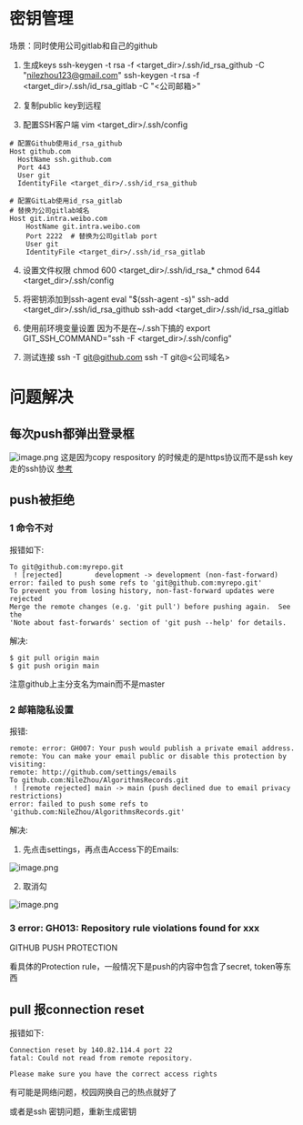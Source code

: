 # 密钥管理
场景：同时使用公司gitlab和自己的github
1. 生成keys
ssh-keygen -t rsa -f <target_dir>/.ssh/id_rsa_github -C "nilezhou123@gmail.com"
ssh-keygen -t rsa -f <target_dir>/.ssh/id_rsa_gitlab -C "<公司邮箱>"

2. 复制public key到远程

3. 配置SSH客户端
vim <target_dir>/.ssh/config
```text
# 配置Github使用id_rsa_github
Host github.com
  HostName ssh.github.com
  Port 443
  User git
  IdentityFile <target_dir>/.ssh/id_rsa_github

# 配置GitLab使用id_rsa_gitlab
# 替换为公司gitlab域名
Host git.intra.weibo.com
    HostName git.intra.weibo.com
    Port 2222  # 替换为公司gitlab port
    User git
    IdentityFile <target_dir>/.ssh/id_rsa_gitlab
```
4. 设置文件权限
chmod 600 <target_dir>/.ssh/id_rsa_*
chmod 644 <target_dir>/.ssh/config

5. 将密钥添加到ssh-agent
eval "$(ssh-agent -s)"
ssh-add <target_dir>/.ssh/id_rsa_github
ssh-add <target_dir>/.ssh/id_rsa_gitlab

6. 使用前环境变量设置
因为不是在~/.ssh下搞的
export GIT_SSH_COMMAND="ssh -F <target_dir>/.ssh/config"

7. 测试连接
ssh -T git@github.com
ssh -T git@<公司域名>

# 问题解决

## 每次push都弹出登录框

![image.png](https://cdn.nlark.com/yuque/0/2022/png/22348649/1647783880372-e897a2b8-e59e-4e41-8223-3e9553a7c935.png#averageHue=%23fcfcfc&clientId=u4c904c60-e355-4&errorMessage=unknown%20error&from=paste&height=314&id=u9e1b99a8&originHeight=413&originWidth=409&originalType=url&ratio=1&rotation=0&showTitle=false&size=24767&status=error&style=none&taskId=u85317a3f-c2f4-408f-94be-b0e4c58ce05&title=&width=311)
这是因为copy respository 的时候走的是https协议而不是ssh key走的ssh协议
[参考](https://zhuanlan.zhihu.com/p/339964630)



## push被拒绝

### 1 命令不对

报错如下:

```shell
To git@github.com:myrepo.git
 ! [rejected]        development -> development (non-fast-forward)
error: failed to push some refs to 'git@github.com:myrepo.git'
To prevent you from losing history, non-fast-forward updates were rejected
Merge the remote changes (e.g. 'git pull') before pushing again.  See the
'Note about fast-forwards' section of 'git push --help' for details.
```

解决:

```
$ git pull origin main
$ git push origin main
```

注意github上主分支名为main而不是master

### 2 邮箱隐私设置

报错:

```shell
remote: error: GH007: Your push would publish a private email address.
remote: You can make your email public or disable this protection by visiting:
remote: http://github.com/settings/emails
To github.com:NileZhou/AlgorithmsRecords.git
 ! [remote rejected] main -> main (push declined due to email privacy restrictions)
error: failed to push some refs to 'github.com:NileZhou/AlgorithmsRecords.git'
```

解决:

1. 先点击settings，再点击Access下的Emails:

![image.png](https://cdn.nlark.com/yuque/0/2022/png/22348649/1647785157139-29ef00bd-daf1-4c06-83c2-7bc7f441ff12.png#averageHue=%23c4c2bf&clientId=ud2ac5d4e-986c-4&errorMessage=unknown%20error&from=paste&height=454&id=uf704afaa&originHeight=809&originWidth=429&originalType=binary&ratio=1&rotation=0&showTitle=false&size=44782&status=error&style=none&taskId=u082de861-73d3-4425-af3c-23adbf38302&title=&width=241)

2. 取消勾

![image.png](https://cdn.nlark.com/yuque/0/2022/png/22348649/1647785234091-bc38425b-ade1-4fc3-b97c-59deab5b66bb.png#averageHue=%23c4c1be&clientId=ud2ac5d4e-986c-4&errorMessage=unknown%20error&from=paste&height=268&id=u4454b1e8&originHeight=648&originWidth=1441&originalType=binary&ratio=1&rotation=0&showTitle=false&size=104193&status=error&style=none&taskId=ueb433be3-29c5-432f-82fe-1bca3e24e32&title=&width=597)

### 3 error: GH013: Repository rule violations found for xxx

GITHUB PUSH PROTECTION

看具体的Protection rule，一般情况下是push的内容中包含了secret, token等东西

## pull 报connection reset

报错如下:

```shell
Connection reset by 140.82.114.4 port 22
fatal: Could not read from remote repository.

Please make sure you have the correct access rights
```

有可能是网络问题，校园网换自己的热点就好了

或者是ssh 密钥问题，重新生成密钥
